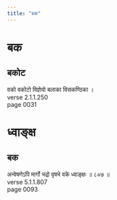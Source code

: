 ```yaml
---
title: "बक"
---
```


# बक
## बकोट
वको वकोटो विज्ञेयो बलाका विसकण्ठिका ।<br />verse 2.1.1.250<br />page 0031

# ध्वाङ्क्ष
## बक
अन्वेषणेऽपि मार्गो भद्रो वृषभे वके ध्वाङ्क्षः ॥ ८०७ ॥<br />verse 5.1.1.807<br />page 0093

